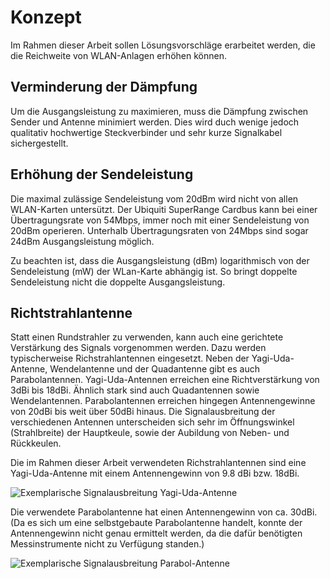

# Konzept
<!-- Konzept ist ein Modell, Hypothese die aufgestellt wird-->
<!-- Hypothese Erreichung von > 8KM Distanz-->
<!-- Ziel dieses Konzepts ist über eine Distanz grösser 8000 Meter eine WLAN-Verbindung auf zu bauen. -->

<!-- 2,4GHz besser geeignet, da bessere Ausbreitung -->

Im Rahmen dieser Arbeit sollen Lösungsvorschläge erarbeitet werden, die die Reichweite von WLAN-Anlagen erhöhen können.

## Verminderung der Dämpfung
<!-- Bessere Antenne/Stecker  + Erklärung der Verbesserung, Verbesserung Empfang und Sende-Leistung-->
Um die Ausgangsleistung zu maximieren, muss die Dämpfung zwischen Sender und Antenne minimiert werden. Dies wird duch wenige jedoch qualitativ hochwertige Steckverbinder und sehr kurze Signalkabel sichergestellt.

<!-- Auf der Basistation sind von der Antenne bis zum Sender nur 2 Meter Kabel verbaut. Das Gegenstück der Basistation kommt hingegen mit nur 1 Meter Antennenkabel aus. Verwendet wird ein Kabel mit einer Dämpfung von maximal 1.2dB/m. -->

## Erhöhung der Sendeleistung
<!-- Rechtliche Grenzen +  Erklärung der Verbesserung-->
Die maximal zulässige Sendeleistung vom 20dBm wird nicht von allen WLAN-Karten untersützt. Der Ubiquiti SuperRange Cardbus kann bei einer Übertragungsrate von 54Mbps, immer noch mit einer Sendeleistung von 20dBm operieren. Unterhalb Übertragungsraten von 24Mbps sind sogar 24dBm Ausgangsleistung möglich.
<!-- http://dl.ubnt.com/src_datasheet.pdf -->

Zu beachten ist, dass die Ausgangsleistung (dBm) logarithmisch von der Sendeleistung (mW) der WLan-Karte abhängig ist. So bringt doppelte Sendeleistung nicht die doppelte Ausgangsleistung.

## Richtstrahlantenne
<!-- Verbesserung Empfang und Sende-Leistung -->
Statt einen Rundstrahler zu verwenden, kann auch eine gerichtete Verstärkung des Signals vorgenommen werden. Dazu werden typischerweise Richstrahlantennen eingesetzt.
Neben der Yagi-Uda-Antenne, Wendelantenne und der Quadantenne gibt es auch Parabolantennen.
Yagi-Uda-Antennen erreichen eine Richtverstärkung von 3dBi bis 18dBi. Ähnlich stark sind auch Quadantennen sowie Wendelantennen. Parabolantennen erreichen hingegen Antennengewinne von 20dBi bis weit über 50dBi hinaus. Die Signalausbreitung der verschiedenen Antennen unterscheiden sich sehr im Öffnungswinkel (Strahlbreite) der Hauptkeule, sowie der Aubildung von Neben- und Rückkeulen.

Die im Rahmen dieser Arbeit verwendeten Richstrahlantennen sind eine Yagi-Uda-Antenne mit einem Antennengewinn von 9.8 dBi bzw. 18dBi.

![Exemplarische Signalausbreitung Yagi-Uda-Antenne](img/ausbreitung-yagi.png)

Die verwendete Parabolantenne hat einen Antennengewinn von ca. 30dBi. (Da es sich um eine selbstgebaute Parabolantenne handelt, konnte der Antennengewinn nicht genau ermittelt werden, da die dafür benötigten Messinstrumente nicht zu Verfügung standen.)

![Exemplarische Signalausbreitung Parabol-Antenne](img/ausbreitung-parabol.png)

<!-- Da die Funkverbindung über eine Distanz von 6 Km mit der Yagi-Uda-Antenne sehr instabil und langsam war, wurde eine Yagi-Uda-Antenne auf einem Parabol-Spiegel fixiert, um so eine improvisierte Parabolantenne zu erhalten. -->


<!-- Eigener Beitrag zur Lösung des Problems
Hier steht der eigene Beitrag zur Lösung der Aufgaben und Probleme im Vordergrund,
d.h.
- Beschreibung des verwendeten oder zur Verfügung gestandenen Materials [check]
- Begründung, warum dieses Material herangezogen wurde, zum Beispiel auf Grund von Standardliteratur, Fachartikeln oder eigener Berufserfahrung [check]
- Aufzeigen von Ungenauigkeiten, Rahmenbedingungen und Schwierigkeiten bei der Problemlösung [Messresultate abhängig vom Wetter]
- Beschreibung des methodischen Vorgehens, des Experiments usw. [Prototyp]
- Zusammenfassung der Ergebnisse aus dem eigenen Beitrag
-->